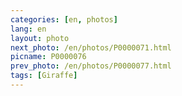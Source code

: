 ```yaml
---
categories: [en, photos]
lang: en
layout: photo
next_photo: /en/photos/P0000071.html
picname: P0000076
prev_photo: /en/photos/P0000077.html
tags: [Giraffe]
---
```

